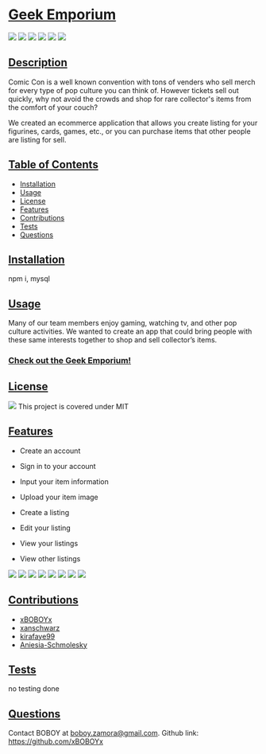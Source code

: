 # <ins>Geek Emporium</ins>

![](https://img.shields.io/badge/JavaScript-323330?style=for-the-badge&logo=javascript&logoColor=F7DF1E)
![](https://img.shields.io/badge/Node.js-43853D?style=for-the-badge&logo=node.js&logoColor=white)
![](https://img.shields.io/badge/Express.js-404D59?style=for-the-badge)
![](https://img.shields.io/badge/MySQL-00000F?style=for-the-badge&logo=mysql&logoColor=white)
![](https://img.shields.io/badge/-Sequelize-d3d3d3?style=for-the-badge&logo=sequelize&logoColor=52B0E7)
![](https://img.shields.io/badge/Heroku-430098?style=for-the-badge&logo=heroku&logoColor=white)

## <ins>Description</ins>

Comic Con is a well known convention with tons of venders who sell merch for every type of pop culture you can think of. However tickets sell out quickly, why not avoid the crowds and shop for rare collector's items from the comfort of your couch? 


We created an ecommerce application that allows you create listing for your figurines, cards, games, etc., or you can purchase items that other people are listing for sell.


## <ins>Table of Contents</ins>

- [Installation](#installation)
- [Usage](#usage)
- [License](#license)
- [Features](#features)
- [Contributions](#contributions)
- [Tests](#tests)
- [Questions](#questions)

## <ins>Installation</ins>

npm i, mysql

## <ins>Usage</ins>

Many of our team members enjoy gaming, watching tv, and other pop culture activities. We wanted to create an app that could bring people with these same interests together to shop and sell collector’s items.


### [Check out the Geek Emporium!](https://radiant-plateau-99993.herokuapp.com/)

## <ins>License</ins>

![](https://img.shields.io/badge/License-MIT%20-blue?style=flat-square)
This project is covered under MIT

## <ins>Features</ins>

- Create an account

- Sign in to your account

- Input your item information

- Upload your item image

- Create a listing

- Edit your listing

- View your listings

- View other listings

![](assets/geek-emporium.png)
![](assets/geek-emporium-items.png)
![](assets/single-item.png)
![](assets/dashboard.png)
![](assets/posts.png)
![](assets/edit.png)
![](assets/signup.png)
![](assets/signin.png)
## <ins>Contributions

- [xBOBOYx](https://github.com/xBOBOYx)
- [xanschwarz](https://github.com/xanschwarz)
- [kirafaye99](https://github.com/kirafaye99)
- [Aniesia-Schmolesky](https://github.com/Aniesia-Schmolesky)
## <ins>Tests</ins>

no testing done

## <ins>Questions</ins>

Contact BOBOY at boboy.zamora@gmail.com. Github link: https://github.com/xBOBOYx

